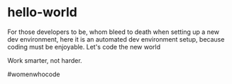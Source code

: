 # hello-world

For those developers to be, whom bleed to death when setting up a new dev environment, here it is an automated dev environment setup, because coding must be enjoyable. Let's code the new world

Work smarter, not harder.

#womenwhocode
